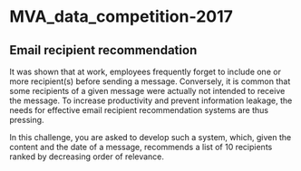 # MVA_data_competition-2017
## Email recipient recommendation

It was shown that at work, employees frequently forget to include one or more recipient(s) before sending a message. Conversely, it is common that some recipients of a given message were actually not intended to receive the message. To increase productivity and prevent information leakage, the needs for effective email recipient recommendation systems are thus pressing.

In this challenge, you are asked to develop such a system, which, given the content and the date of a message, recommends a list of 10 recipients ranked by decreasing order of relevance.